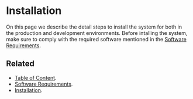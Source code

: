 # Installation

On this page we describe the detail steps to install the system for both in the production and development environments. Before intalling the system, make sure to comply with the required software mentioned in the [Software Requirements](Software-Requirements.md).

## Related

+ [Table of Content](README.md).
+ [Software Requirements](Software-Requirements.md).
+ [Installation](Installation.md).
